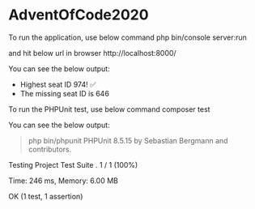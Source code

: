 # AdventOfCode2020

To run the application, use below command
php bin/console server:run

and hit below url in browser
http://localhost:8000/

You can see the below output:

* Highest seat ID 974! ✅
* The missing seat ID is 646


To run the PHPUnit test, use below command
composer test

You can see the below output:

> php bin/phpunit
PHPUnit 8.5.15 by Sebastian Bergmann and contributors.

Testing Project Test Suite
.                                                                   1 / 1 (100%)

Time: 246 ms, Memory: 6.00 MB

OK (1 test, 1 assertion)
